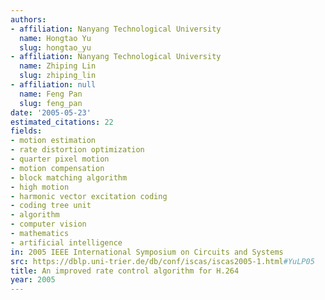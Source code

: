 ```yaml
---
authors:
- affiliation: Nanyang Technological University
  name: Hongtao Yu
  slug: hongtao_yu
- affiliation: Nanyang Technological University
  name: Zhiping Lin
  slug: zhiping_lin
- affiliation: null
  name: Feng Pan
  slug: feng_pan
date: '2005-05-23'
estimated_citations: 22
fields:
- motion estimation
- rate distortion optimization
- quarter pixel motion
- motion compensation
- block matching algorithm
- high motion
- harmonic vector excitation coding
- coding tree unit
- algorithm
- computer vision
- mathematics
- artificial intelligence
in: 2005 IEEE International Symposium on Circuits and Systems
src: https://dblp.uni-trier.de/db/conf/iscas/iscas2005-1.html#YuLP05
title: An improved rate control algorithm for H.264
year: 2005
---
```

